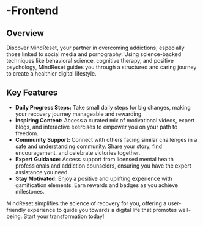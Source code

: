 # -Frontend
## Overview
Discover MindReset, your partner in overcoming addictions, especially those linked to social media and pornography. Using science-backed techniques like behavioral science, cognitive therapy, and positive psychology, MindReset guides you through a structured and caring journey to create a healthier digital lifestyle.


## Key Features

- **Daily Progress Steps:** Take small daily steps for big changes, making your recovery journey manageable and rewarding.
- **Inspiring Content:** Access a curated mix of motivational videos, expert blogs, and interactive exercises to empower you on your path to freedom.
- **Community Support:** Connect with others facing similar challenges in a safe and understanding community. Share your story, find encouragement, and celebrate victories together.
- **Expert Guidance:** Access support from licensed mental health professionals and addiction counselors, ensuring you have the expert assistance you need.
- **Stay Motivated:** Enjoy a positive and uplifting experience with gamification elements. Earn rewards and badges as you achieve milestones.



MindReset simplifies the science of recovery for you, offering a user-friendly experience to guide you towards a digital life that promotes well-being. Start your transformation today!